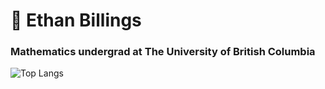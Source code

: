# 🎹 Ethan Billings
### Mathematics undergrad at The University of British Columbia

 ![Top Langs](https://github-readme-stats.vercel.app/api/top-langs/?username=ejb1733&theme=synthwave)

<!--
**ejb1733/ejb1733** is a ✨ _special_ ✨ repository because its `README.md` (this file) appears on your GitHub profile.

Here are some ideas to get you started:

- 🔭 I’m currently working on ...
- 🌱 I’m currently learning ...
- 👯 I’m looking to collaborate on ...
- 🤔 I’m looking for help with ...
- 💬 Ask me about ...
- 📫 How to reach me: ...
- 😄 Pronouns: ...
- ⚡ Fun fact: ...
-->
